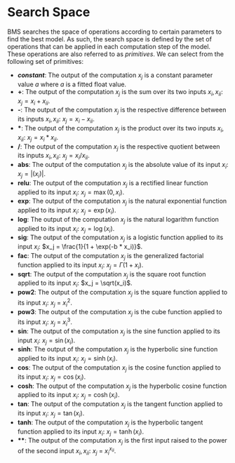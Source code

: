 # Search Space

BMS searches the space of operations according to certain parameters to find the best model. As such, the search space is defined by the set of operations that can be applied in each computation step of the model. These operations are also referred to as *primitives*. We can select from the following set of primitives:

- **$\textit{constant}$**: The output of the computation $x_j$ is a constant parameter value $a$ where $a$ is a fitted float value.
- **\+**: The output of the computation $x_j$ is the sum over its two inputs $x_i, x_{ii}$: $x_j = x_i + x_{ii}$.
- **\-**: The output of the computation $x_j$ is the respective difference between its inputs $x_i, x_{ii}$: $x_j = x_i - x_{ii}$.
- **\***: The output of the computation $x_j$ is the product over its two inputs $x_i, x_{ii}$: $x_j = x_i * x_{ii}$.
- **/**: The output of the computation $x_j$ is the respective quotient between its inputs $x_i, x_{ii}$: $x_j = x_i / x_{ii}$.
- **abs**: The output of the computation $x_j$ is the absolute value of its input $x_i$: $x_j = |(x_i)|$.
- **relu**: The output of the computation $x_j$ is a rectified linear function applied to its input $x_i$: $x_j = \max(0, x_i)$.
- **exp**: The output of the computation $x_j$ is the natural exponential function applied to its input $x_i$: $x_j = \exp(x_i)$.
- **log**: The output of the computation $x_j$ is the natural logarithm function applied to its input $x_i$: $x_j = \log(x_i)$.
- **sig**: The output of the computation $x_j$ is a logistic function applied to its input $x_i$: $x_j = \frac{1}{1 + \exp(-b * x_i)}$.
- **fac**: The output of the computation $x_j$ is the generalized factorial function applied to its input $x_i$: $x_j = \Gamma(1 + x_i)$.
- **sqrt**: The output of the computation $x_j$ is the square root function applied to its input $x_i$: $x_j = \sqrt(x_i)$.
- **pow2**: The output of the computation $x_j$ is the square function applied to its input $x_i$: $x_j$ = $x_i^2$.
- **pow3**: The output of the computation $x_j$ is the cube function applied to its input $x_i$: $x_j$ = $x_i^3$.
- **sin**: The output of the computation $x_j$ is the sine function applied to its input $x_i$: $x_j = \sin(x_i)$.
- **sinh**: The output of the computation $x_j$ is the hyperbolic sine function applied to its input $x_i$: $x_j = \sinh(x_i)$.
- **cos**: The output of the computation $x_j$ is the cosine function applied to its input $x_i$: $x_j = \cos(x_i)$.
- **cosh**: The output of the computation $x_j$ is the hyperbolic cosine function applied to its input $x_i$: $x_j = \cosh(x_i)$.
- **tan**: The output of the computation $x_j$ is the tangent function applied to its input $x_i$: $x_j = \tan(x_i)$.
- **tanh**: The output of the computation $x_j$ is the hyperbolic tangent function applied to its input $x_i$: $x_j = \tanh(x_i)$.
- **\*\***: The output of the computation $x_j$ is the first input raised to the power of the second input $x_i,x_{ii}$: $x_j$ = $x_i^{x_{ii}}$.